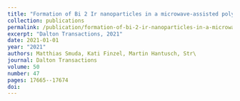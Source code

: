 ```yaml
---
title: "Formation of Bi 2 Ir nanoparticles in a microwave-assisted polyol process revealing the suboxide Bi 4 Ir 2 O"
collection: publications
permalink: /publication/formation-of-bi-2-ir-nanoparticles-in-a-microwave-assisted-p/
excerpt: "Dalton Transactions, 2021"
date: 2021-01-01
year: "2021"
authors: Matthias Smuda, Kati Finzel, Martin Hantusch, Str\
journal: Dalton Transactions
volume: 50
number: 47
pages: 17665--17674
doi: 
---
```

